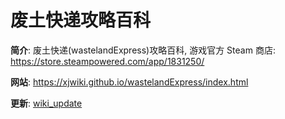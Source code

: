 <!-- --------------------------------------------------------------------------------------- -->
# 废土快递攻略百科  

**简介**: 废土快递(wastelandExpress)攻略百科, 游戏官方 Steam 商店: <https://store.steampowered.com/app/1831250/>  

**网站**: <https://xjwiki.github.io/wastelandExpress/index.html>  

**更新**: [wiki_update](https://xjwiki.github.io/wastelandExpress/page/ertra_wiki_update.html)  


